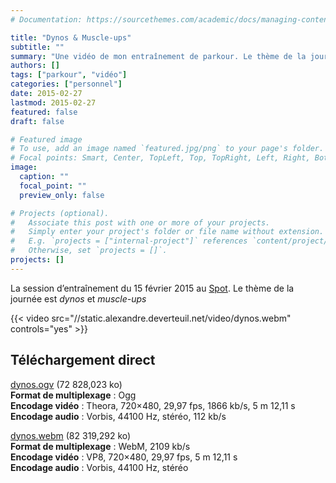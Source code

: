 ```yaml
---
# Documentation: https://sourcethemes.com/academic/docs/managing-content/

title: "Dynos & Muscle-ups"
subtitle: ""
summary: "Une vidéo de mon entraînement de parkour. Le thème de la journée est dynos et muscle-ups."
authors: []
tags: ["parkour", "vidéo"]
categories: ["personnel"]
date: 2015-02-27
lastmod: 2015-02-27
featured: false
draft: false

# Featured image
# To use, add an image named `featured.jpg/png` to your page's folder.
# Focal points: Smart, Center, TopLeft, Top, TopRight, Left, Right, BottomLeft, Bottom, BottomRight.
image:
  caption: ""
  focal_point: ""
  preview_only: false

# Projects (optional).
#   Associate this post with one or more of your projects.
#   Simply enter your project's folder or file name without extension.
#   E.g. `projects = ["internal-project"]` references `content/project/deep-learning/index.md`.
#   Otherwise, set `projects = []`.
projects: []
---
```


La session d’entraînement du 15 février 2015 au [Spot](http://thespotmontreal.com/). Le thème de la journée est *dynos* et *muscle-ups*

{{< video src="//static.alexandre.deverteuil.net/video/dynos.webm" controls="yes" >}}

## Téléchargement direct

[dynos.ogv](//static.alexandre.deverteuil.net/video/dynos.ogv) (72&nbsp;828,023&nbsp;ko)  
**Format de multiplexage**&nbsp;: Ogg  
**Encodage vidéo**&nbsp;: Theora, 720×480, 29,97&nbsp;fps, 1866&nbsp;kb/s, 5&nbsp;m 12,11&nbsp;s  
**Encodage audio**&nbsp;: Vorbis, 44100&nbsp;Hz, stéréo, 112&nbsp;kb/s

[dynos.webm](//static.alexandre.deverteuil.net/video/dynos.webm) (82&nbsp;319,292&nbsp;ko)  
**Format de multiplexage**&nbsp;: WebM, 2109&nbsp;kb/s  
**Encodage vidéo**&nbsp;: VP8, 720×480, 29,97&nbsp;fps, 5&nbsp;m 12,11&nbsp;s  
**Encodage audio**&nbsp;: Vorbis, 44100&nbsp;Hz, stéréo

